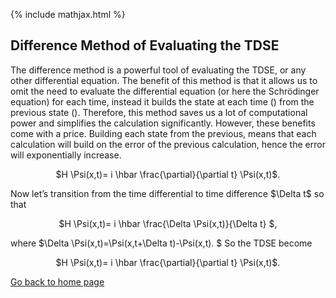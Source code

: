 {% include mathjax.html %}


## Difference Method of Evaluating the TDSE

The difference method is a powerful tool of evaluating the TDSE, or any other differential equation. The benefit of this method is that it allows us to omit the need to evaluate the differential equation (or here the Schrödinger equation) for each time, instead it builds the state at each time () from the previous state (). Therefore, this method saves us a lot of computational power and simplifies the calculation significantly. However, these benefits come with a price. Building each state from the previous, means that each calculation will build on the error of the previous calculation, hence the error will exponentially increase. 
<p align="center"> $H \Psi(x,t)= i \hbar \frac{\partial}{\partial t} \Psi(x,t)$. </p>
Now let’s transition from the time differential to time difference $\Delta t$ so that 
<p align="center"> $H \Psi(x,t)= i \hbar \frac{\Delta \Psi(x,t)}{\Delta t} $, </p>
where $\Delta \Psi(x,t)=\Psi(x,t+\Delta t)-\Psi(x,t). $
So the TDSE become
<p align="center"> $H \Psi(x,t)= i \hbar \frac{\partial}{\partial t} \Psi(x,t)$. </p>



[Go back to home page](/README.md)
